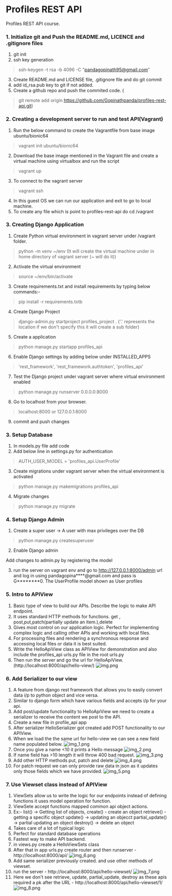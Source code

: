 # Profiles REST API

Profiles REST API course.

### 1. Initialize git and Push the README.md, LICENCE and .gitignore files
1. git init
2. ssh key generation 
> ssh-keygen -t rsa -b 4096 -C "pandagopinath95@gmail.com"
3. Create README.md and LICENSE file, .gitignore file and do git commit
4. add id_rsa.pub key to git if not added.
5. Create a github repo and push the commited code. ( 
> git remote add origin https://github.com/Gopinathpanda/profiles-rest-api.git)

### 2. Creating a development server to run and test API(Vagrant)
1. Run the below command to create the Vagrantfile from base image ubuntu/bionic64
 > vagrant init ubuntu/bionic64
2. Download the base image mentioned in the Vagrant file and create a virtual machine using virtualbox and run the script
 > vagrant up
3. To connect to the vagrant server
> vagrant ssh 
4. In this guest OS we can run our application and exit to go to local machine.
5. To create any file which is point to profiles-rest-api do cd /vagrant

### 3. Creating Django Application
1. Create Python virtual environment in vagrant server under /vagrant folder.

>  python -m venv ~/env (It will create the virtual machine under in home directory of vagrant server (~ will do it))
2. Activate the virtual environment
> source ~/env/bin/activate

3. Create requirements.txt and install requirements by typing below commands:-
> pip install -r requirements.txtb  
4. Create Django Project
>  django-admin.py startproject profiles_project . ('.' represents the location if we don't specify this it will create a sub folder)
5. Create a application
>  python manage.py startapp profiles_api
6. Enable Django settings by adding below under INSTALLED_APPS
> 'rest_framework',
    'rest_framework.authtoken',
    'profiles_api'
7. Test the Django project under vagrant server where virtual environment enabled
> python manage.py runserver 0.0.0.0:8000
8. Go to localhost from your browser.

> localhost:8000 or 127.0.0.1:8000
9. commit and push changes

### 3. Setup Database
1. In models.py file add code
2. Add below line in settings.py for authentication
> AUTH_USER_MODEL =  'profiles_api.UserProfile'

3. Create migrations under vagrant server when the virtual environment is activated
>  python manage.py makemigrations profiles_api

4. Migrate changes

> python manage.py migrate

### 4. Setup Django Admin
1. Create a super user -> A user with max privileges over the DB

> python manage.py createsuperuser

2. Enable Django admin

Add changes to admin.py by registering the model

3. run the server on vagrant env and go to http://127.0.0.1:8000/admin url and log in using pandagopina****@gmail.com and pass is 
G********0. The UserProfile model shown as User profiles


### 5. Intro to APIView
1. Basic type of view to build our APIs. Describe the logic to make API endpoint.
2. It uses standard HTTP methods for functions. get , post,put,patch(partially update an item.),delete
3. Gives most control on our application logic. Perfect for implementing complex logic and calling other APIs 
and working with local files.
4. For processing files and rendering a synchronous response and accessing local files or data it is best suited.
5. Write the HelloApiView class as APIView for demonstration and also include the profiles_api urls.py file in the root urls.py
6. Then run the server and go the url for HelloApiView.(http://localhost:8000/api/hello-view/)
![img.png](img.png)


### 6. Add Serializer to our view
1. A feature from django rest framework that allows you to easily convert data i/p to python object and vice versa.
2. Similar to django form which have various fields and accepts i/p for your api.
3. Add post/update functionality to HelloApiView we need to create a serializer to receive the content we post to the API.
4. Create a new file in profile_api app
5. After serializer HelloSerializer got created add POST functionality to our APIView.
6. When we load the the same url for hello-view we can see a new field name populated below.
![img_1.png](img_1.png)
7. Once you give a name <10 it prints a Hello message
![img_2.png](img_2.png)
8. If name field has >10 length it will throw 400 bad request.
![img_3.png](img_3.png)
9. Add other HTTP methods put, patch and delete
![img_4.png](img_4.png)
10. For patch request we can only provide raw data in json as it updates only those fields which we have provided.
![img_5.png](img_5.png)

### 7. Use Viewset class instead of APIView
1. ViewSets allow us to write the logic for our endpoints instead of defining functions it uses model operation for function.
2. ViewSete accept functions mapped common api object actions.
3. Ex:- list() -> Getting list of objects, 
        create() - create an object
        retrieve() - getting a specific object
        update() -> updating an objecct
        partial_update() -> partial updating an object
        destroy() -> delete an object
4. Takes care of a lot of typical logic
5. Perfect for standard database operations
6. Fastest way to make API backend.
7. in views.py create a HelloViewSets class
8. After that in app urls.py create router and then runserver - http://localhost:8000/api/
![img_6.png](img_6.png)
9. Add same serializer previously created. and use other methods of viewset.
10. run the server - http://localhost:8000/api/hello-viewset/
![img_7.png](img_7.png)
11. Here we don't see retrieve, update, partial_update, destroy as these apis required a pk after the URL - http://localhost:8000/api/hello-viewset/1/
![img_8.png](img_8.png)



